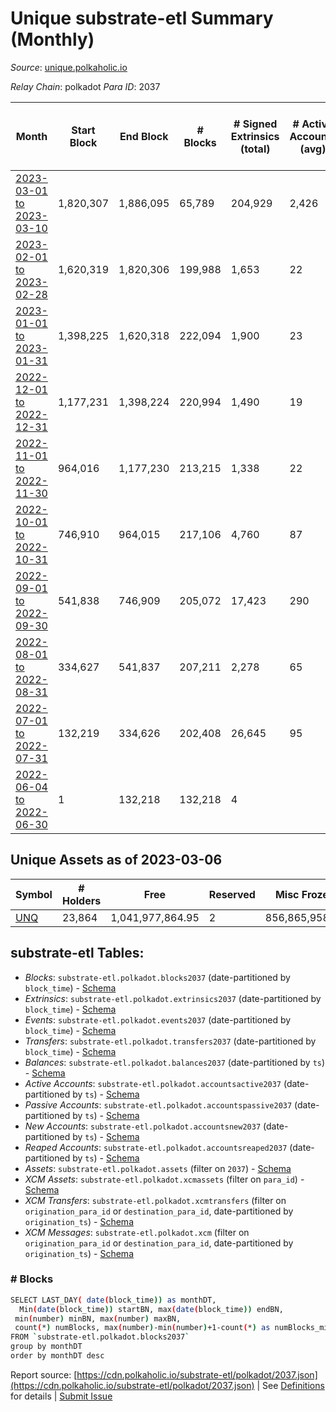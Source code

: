 # Unique substrate-etl Summary (Monthly)

_Source_: [unique.polkaholic.io](https://unique.polkaholic.io)

*Relay Chain*: polkadot
*Para ID*: 2037



| Month | Start Block | End Block | # Blocks | # Signed Extrinsics (total) | # Active Accounts (avg) | # Addresses with Balances (max) | Issues |
| ----- | ----------- | --------- | -------- | --------------------------- | ----------------------- | ------------------------------- | ------ |
| [2023-03-01 to 2023-03-10](/polkadot/2037-unique/2023-03-31.md) | 1,820,307 | 1,886,095 | 65,789 | 204,929 | 2,426 | 23,885 | -   |   
| [2023-02-01 to 2023-02-28](/polkadot/2037-unique/2023-02-28.md) | 1,620,319 | 1,820,306 | 199,988 | 1,653 | 22 | 15,826 | -   |   
| [2023-01-01 to 2023-01-31](/polkadot/2037-unique/2023-01-31.md) | 1,398,225 | 1,620,318 | 222,094 | 1,900 | 23 | 15,698 | -   |   
| [2022-12-01 to 2022-12-31](/polkadot/2037-unique/2022-12-31.md) | 1,177,231 | 1,398,224 | 220,994 | 1,490 | 19 | 15,597 | -   |   
| [2022-11-01 to 2022-11-30](/polkadot/2037-unique/2022-11-30.md) | 964,016 | 1,177,230 | 213,215 | 1,338 | 22 | 15,514 | -   |   
| [2022-10-01 to 2022-10-31](/polkadot/2037-unique/2022-10-31.md) | 746,910 | 964,015 | 217,106 | 4,760 | 87 | 15,409 | -   |   
| [2022-09-01 to 2022-09-30](/polkadot/2037-unique/2022-09-30.md) | 541,838 | 746,909 | 205,072 | 17,423 | 290 | 14,884 | -   |   
| [2022-08-01 to 2022-08-31](/polkadot/2037-unique/2022-08-31.md) | 334,627 | 541,837 | 207,211 | 2,278 | 65 | 11,363 | -   |   
| [2022-07-01 to 2022-07-31](/polkadot/2037-unique/2022-07-31.md) | 132,219 | 334,626 | 202,408 | 26,645 | 95 | 11,250 | -   |   
| [2022-06-04 to 2022-06-30](/polkadot/2037-unique/2022-06-30.md) | 1 | 132,218 | 132,218 | 4 |  | 4 | -   |   

## Unique Assets as of 2023-03-06



| Symbol | # Holders | Free | Reserved | Misc Frozen | Frozen | Price | AssetID | 
| ----- | --------- | ---- | -------- | ----------- | ------ | ----- | --- |
| [UNQ](/polkadot/assets/UNQ) | 23,864 | 1,041,977,864.95  | 2  | 856,865,958.26   | 856,865,958.26  |  |   `{"Token":"UNQ"}` | 

## substrate-etl Tables:

* _Blocks_: `substrate-etl.polkadot.blocks2037` (date-partitioned by `block_time`) - [Schema](/schema/balances.json)
* _Extrinsics_: `substrate-etl.polkadot.extrinsics2037` (date-partitioned by `block_time`) - [Schema](/schema/extrinsics.json)
* _Events_: `substrate-etl.polkadot.events2037` (date-partitioned by `block_time`) - [Schema](/schema/events.json)
* _Transfers_: `substrate-etl.polkadot.transfers2037` (date-partitioned by `block_time`) - [Schema](/schema/transfers.json)
* _Balances_: `substrate-etl.polkadot.balances2037` (date-partitioned by `ts`) - [Schema](/schema/balances.json)
* _Active Accounts_: `substrate-etl.polkadot.accountsactive2037` (date-partitioned by `ts`) - [Schema](/schema/accountsactive.json)
* _Passive Accounts_: `substrate-etl.polkadot.accountspassive2037` (date-partitioned by `ts`) - [Schema](/schema/accountspassive.json)
* _New Accounts_: `substrate-etl.polkadot.accountsnew2037` (date-partitioned by `ts`) - [Schema](/schema/accountsnew.json)
* _Reaped Accounts_: `substrate-etl.polkadot.accountsreaped2037` (date-partitioned by `ts`) - [Schema](/schema/accountsreaped.json)
* _Assets_: `substrate-etl.polkadot.assets` (filter on `2037`) - [Schema](/schema/assets.json)
* _XCM Assets_: `substrate-etl.polkadot.xcmassets` (filter on `para_id`) - [Schema](/schema/xcmassets.json)
* _XCM Transfers_: `substrate-etl.polkadot.xcmtransfers` (filter on `origination_para_id` or `destination_para_id`, date-partitioned by `origination_ts`) - [Schema](/schema/xcmtransfers.json)
* _XCM Messages_: `substrate-etl.polkadot.xcm` (filter on `origination_para_id` or `destination_para_id`, date-partitioned by `origination_ts`) - [Schema](/schema/xcm.json)

### # Blocks
```bash
SELECT LAST_DAY( date(block_time)) as monthDT,
  Min(date(block_time)) startBN, max(date(block_time)) endBN, 
 min(number) minBN, max(number) maxBN, 
 count(*) numBlocks, max(number)-min(number)+1-count(*) as numBlocks_missing 
FROM `substrate-etl.polkadot.blocks2037` 
group by monthDT 
order by monthDT desc
```


Report source: [https://cdn.polkaholic.io/substrate-etl/polkadot/2037.json](https://cdn.polkaholic.io/substrate-etl/polkadot/2037.json) | See [Definitions](/DEFINITIONS.md) for details | [Submit Issue](https://github.com/colorfulnotion/substrate-etl/issues)
